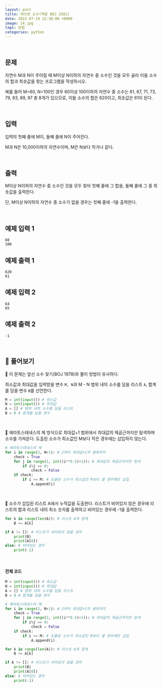 ```yaml
---
layout: post
title: 파이썬 소수(백준 BOJ 2581)
date: 2022-07-19 22:38:00 +0900
image: 14.jpg
tags: 문법
categories: python
---
```


<br>

## 문제

자연수 M과 N이 주어질 때 M이상 N이하의 자연수 중 소수인 것을 모두 골라 이들 소수의 합과 최솟값을 찾는 프로그램을 작성하시오.

예를 들어 M=60, N=100인 경우 60이상 100이하의 자연수 중 소수는 61, 67, 71, 73, 79, 83, 89, 97 총 8개가 있으므로, 이들 소수의 합은 620이고, 최솟값은 61이 된다.

<br>

## 입력

입력의 첫째 줄에 M이, 둘째 줄에 N이 주어진다.

M과 N은 10,000이하의 자연수이며, M은 N보다 작거나 같다.

<br>

## 출력

M이상 N이하의 자연수 중 소수인 것을 모두 찾아 첫째 줄에 그 합을, 둘째 줄에 그 중 최솟값을 출력한다. 

단, M이상 N이하의 자연수 중 소수가 없을 경우는 첫째 줄에 -1을 출력한다.

<br>

## 예제 입력 1

```
60
100
```

## 예제 출력 1

```
620
61
```

## 예제 입력 2

```
64
65
```

## 예제 출력 2

```
-1
```

<br>

## 📝 풀어보기

📌 이 문제는 앞선 소수 찾기(BOJ 1978)와 풀이 방법이 유사하다.

최소값과 최대값을 입력받을 변수 `M, N`과 M - N 범위 내의 소수를 담을 리스트 `A`, 합계를 담을 변수 `B`를 선언한다. 

``` python
M = int(input()) # 최소값 
N = int(input()) # 최대값
A = [] # 범위 내의 소수를 담을 리스트
B = 0 # 합계를 담을 변수 
```

<br>

📌 에라토스테네스의 체 방식으로 최대값+1 범위에서 최대값의 제곱근까지만 탐색하며 소수를 가져온다. 도출된 소수가 최소값인 M보다 작은 경우에는 삽입하지 않는다.

``` python
# 에라토스테네스의 체
for i in range(2, N+1): # 2부터 최대값+1의 범위까지
    check = True
    for j in range(2, int((i**0.5)+1)): # 최대값의 제곱근까지만 탐색
        if i%j == 0:
            check = False
    if check:
        if i >= M: # 도출된 소수가 최소값인 M보다 클 경우에만 삽입
            A.append(i)
```

<br>

📌  소수가 삽입된 리스트 A에서 누적값을 도출한다. 리스트가 비어있지 않은 경우에 리스트의 합과 리스트 내의 최소 숫자를 출력하고 비어있는 경우에 -1을 출력한다.

``` python
for k in range(len(A)): # 리스트 A의 합계
    B += A[k]  

if A != []: # 리스트가 비어있지 않을 경우
    print(B)
    print(A[0])
else: # 비어있는 경우
    print(-1)
```

<br>

#### 전체 코드

``` python
M = int(input()) # 최소값 
N = int(input()) # 최대값
A = [] # 범위 내의 소수를 담을 리스트
B = 0 # 합계를 담을 변수 

# 에라토스테네스의 체
for i in range(2, N+1): # 2부터 최대값+1의 범위까지
    check = True
    for j in range(2, int((i**0.5)+1)): # 최대값의 제곱근까지만 탐색
        if i%j == 0:
            check = False
    if check:
        if i >= M: # 도출된 소수가 최소값인 M보다 클 경우에만 삽입
            A.append(i)

for k in range(len(A)): # 리스트 A의 합계
    B += A[k]  

if A != []: # 리스트가 비어있지 않을 경우
    print(B)
    print(A[0])
else: # 비어있는 경우
    print(-1)
```

